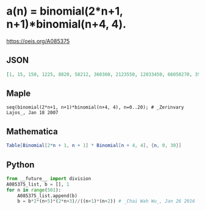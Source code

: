 # a\(n\) \= binomial\(2\*n\+1, n\+1\)\*binomial\(n\+4, 4\)\.
https://oeis.org/A085375
## JSON
```JSON
[1, 15, 150, 1225, 8820, 58212, 360360, 2123550, 12033450, 66050270, 353068716, 1845586470, 9464546000, 47738754000, 237329805600, 1164893795820, 5653161067950, 27157342385250, 129275302348500, 610315506350550, 2859764086899720, 13308425945529000]
```
## Maple
```Maple
seq(binomial(2*n+1, n+1)*binomial(n+4, 4), n=0..20); # _Zerinvary Lajos_, Jan 18 2007
```
## Mathematica
```Mathematica
Table[Binomial[2*n + 1, n + 1] * Binomial[n + 4, 4], {n, 0, 30}]
```
## Python
```Python
from __future__ import division
A085375_list, b = [], 1
for n in range(501):
    A085375_list.append(b)
    b = b*2*(n+5)*(2*n+3)//((n+1)*(n+2)) # _Chai Wah Wu_, Jan 26 2016
```
